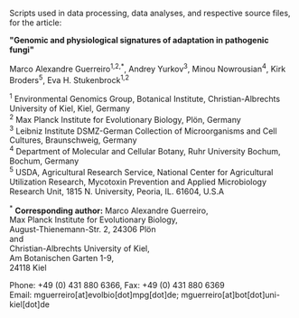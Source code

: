 Scripts used in data processing, data analyses, and respective source files, for the article:


**"Genomic and physiological signatures of adaptation in pathogenic fungi"**  
  

Marco Alexandre Guerreiro<sup>1,2,*</sup>, Andrey Yurkov<sup>3</sup>, Minou Nowrousian<sup>4</sup>, Kirk Broders<sup>5</sup>, Eva H. Stukenbrock<sup>1,2</sup>

<sup>1</sup> Environmental Genomics Group, Botanical Institute, Christian-Albrechts University of Kiel, Kiel, Germany  
<sup>2</sup> Max Planck Institute for Evolutionary Biology, Plön, Germany  
<sup>3</sup> Leibniz Institute DSMZ-German Collection of Microorganisms and Cell Cultures, Braunschweig, Germany  
<sup>4</sup> Department of Molecular and Cellular Botany, Ruhr University Bochum, Bochum, Germany  
<sup>5</sup> USDA, Agricultural Research Service, National Center for Agricultural Utilization Research, Mycotoxin Prevention and Applied Microbiology Research Unit, 1815 N. University, Peoria, IL. 61604, U.S.A  

<sup>*</sup> **Corresponding author:** Marco Alexandre Guerreiro,  
Max Planck Institute for Evolutionary Biology,  
August-Thienemann-Str. 2, 24306 Plön  
and  
Christian-Albrechts University of Kiel,  
Am Botanischen Garten 1-9,  
24118 Kiel

Phone: +49 (0) 431 880 6366, Fax: +49 (0) 431 880 6369  
Email: mguerreiro[at]evolbio[dot]mpg[dot]de; mguerreiro[at]bot[dot]uni-kiel[dot]de



